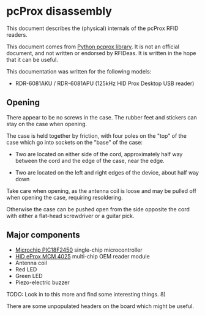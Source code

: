 # pcProx disassembly

This document describes the (physical) internals of the pcProx RFID readers.

This document comes from [Python pcprox library][0].  It is not an official
document, and not written or endorsed by RFIDeas.  It is written in the hope
that it can be useful.

This documentation was written for the following models:

* RDR-6081AKU / RDR-6081APU (125kHz HID Prox Desktop USB reader)

## Opening

There appear to be no screws in the case.  The rubber feet and stickers can stay
on the case when opening.

The case is held together by friction, with four poles on the "top" of the case
which go into sockets on the "base" of the case:

* Two are located on either side of the cord, approximately half way between the
  cord and the edge of the case, near the edge.
  
* Two are located on the left and right edges of the device, about half way down

Take care when opening, as the antenna coil is loose and may be pulled off when
opening the case, requiring resoldering.

Otherwise the case can be pushed open from the side opposite the cord with
either a flat-head screwdriver or a guitar pick.

## Major components

* [Microchip PIC18F2450][PIC18F2450] single-chip microcontroller
* [HID eProx MCM 4025][4025] multi-chip OEM reader module
* Antenna coil
* Red LED
* Green LED
* Piezo-electric buzzer

TODO: Look in to this more and find some interesting things. 8)

There are some unpopulated headers on the board which might be useful.


[0]: https://github.com/micolous/pcprox
[PIC18F2450]: https://www.microchip.com/wwwproducts/en/PIC18F2450
[4025]: https://www.hidglobal.com/products/embedded-modules/hid-proximity/4025

